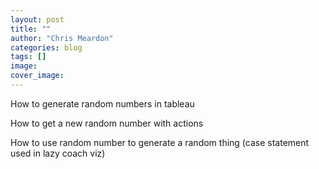 ```yaml
---
layout: post
title: ""
author: "Chris Meardon"
categories: blog
tags: []
image: 
cover_image: 
---
```


How to generate random numbers in tableau

How to get a new random number with actions 

How to use random number to generate a random thing (case statement used in lazy coach viz)